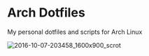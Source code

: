 # Arch Dotfiles
My personal dotfiles and scripts for Arch Linux

![2016-10-07-203458_1600x900_scrot](https://cloud.githubusercontent.com/assets/2508427/19208852/e3a73fac-8ccd-11e6-86b0-682337487d66.png)
